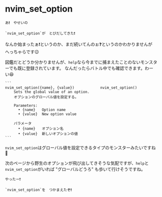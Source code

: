 # nvim_set_option

```admonish quote title=""
あ❗　やせいの

`nvim_set_option`が　とびだしてきた❗
```

なんか始まったぁ❗というのか、まだ続いてんのぉ❓というのかわかりませんが へっちゃらです😉

図鑑だとどうか分かりませんが、`help`なら今までに捕まえたことのないモンスターでも既に登録されています。
なんだったらバトル中でも確認できます。わーい😆

~~~admonish info title=":h nvim_set_option"
```
nvim_set_option({name}, {value})            nvim_set_option()
    Sets the global value of an option.
    オプションのグローバル値を設定する。

    Parameters:  
      • {name}   Option name
      • {value}  New option value

    パラメータ  
      • {name}   オプション名
      • {value}  新しいオプションの値
```
~~~

`nvim_set_option`はグローバル値を設定できるタイプのモンスターみたいですね🤔

次のページから野生のオプションが飛び出してきそうな気配ですが、`help`と`nvim_set_option`がいれば "グローバルどうろ" も歩いて行けそうですね。

```admonish success
やったー❗

`nvim_set_option`を　つかまえたぞ❗
```
